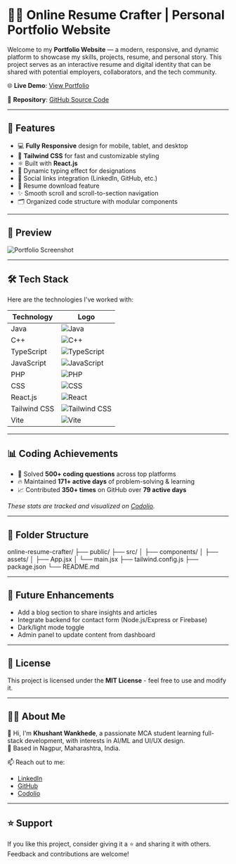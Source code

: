 # 🧑‍💼 Online Resume Crafter | Personal Portfolio Website

Welcome to my **Portfolio Website** — a modern, responsive, and dynamic platform to showcase my skills, projects, resume, and personal story. This project serves as an interactive resume and digital identity that can be shared with potential employers, collaborators, and the tech community.

🌐 **Live Demo**: [View Portfolio](https://portfolionew-orcin-pi.vercel.app/)

📁 **Repository**: [GitHub Source Code](https://github.com/TheKhushant/online-resume-crafter)

---

## 🚀 Features

- 💻 **Fully Responsive** design for mobile, tablet, and desktop
- 🎨 **Tailwind CSS** for fast and customizable styling
- ⚛️ Built with **React.js**
- 🧠 Dynamic typing effect for designations
- 🔗 Social links integration (LinkedIn, GitHub, etc.)
- 📄 Resume download feature
- ✨ Smooth scroll and scroll-to-section navigation
- 🗂️ Organized code structure with modular components

---

## 📸 Preview

![Portfolio Screenshot](https://user-images.githubusercontent.com/first.png) <!-- Replace with actual screenshot -->

---

## 🛠️ Tech Stack

Here are the technologies I've worked with:

| Technology | Logo |
|------------|------|
| Java       | ![Java](https://img.shields.io/badge/Java-ED8B00?style=for-the-badge&logo=java&logoColor=white) |
| C++        | ![C++](https://img.shields.io/badge/C++-00599C?style=for-the-badge&logo=c%2B%2B&logoColor=white) |
| TypeScript | ![TypeScript](https://img.shields.io/badge/TypeScript-007ACC?style=for-the-badge&logo=typescript&logoColor=white) |
| JavaScript | ![JavaScript](https://img.shields.io/badge/JavaScript-F7DF1E?style=for-the-badge&logo=javascript&logoColor=black) |
| PHP        | ![PHP](https://img.shields.io/badge/PHP-777BB4?style=for-the-badge&logo=php&logoColor=white) |
| CSS        | ![CSS](https://img.shields.io/badge/CSS-1572B6?style=for-the-badge&logo=css3&logoColor=white) |
| React.js   | ![React](https://img.shields.io/badge/React-20232A?style=for-the-badge&logo=react&logoColor=61DAFB) |
| Tailwind CSS | ![Tailwind CSS](https://img.shields.io/badge/Tailwind_CSS-38B2AC?style=for-the-badge&logo=tailwind-css&logoColor=white) |
| Vite       | ![Vite](https://img.shields.io/badge/Vite-646CFF?style=for-the-badge&logo=vite&logoColor=white) |

---

## 📊 Coding Achievements

- 🧠 Solved **500+ coding questions** across top platforms
- 🔥 Maintained **171+ active days** of problem-solving & learning
- 📈 Contributed **350+ times** on GitHub over **79 active days**

*These stats are tracked and visualized on [Codolio](https://codolio.com/profile/KhushantWankhede).*

---

## 📂 Folder Structure
online-resume-crafter/
├── public/
├── src/
│ ├── components/
│ ├── assets/
│ ├── App.jsx
│ └── main.jsx
├── tailwind.config.js
├── package.json
└── README.md


---

## 🧠 Future Enhancements

- Add a blog section to share insights and articles
- Integrate backend for contact form (Node.js/Express or Firebase)
- Dark/light mode toggle
- Admin panel to update content from dashboard

---

## 📄 License

This project is licensed under the **MIT License** - feel free to use and modify it.

---

## 🙋‍♂️ About Me

👋 Hi, I'm **Khushant Wankhede**, a passionate MCA student learning full-stack development, with interests in AI/ML and UI/UX design.  
📍 Based in Nagpur, Maharashtra, India.

📫 Reach out to me:
- [LinkedIn](https://linkedin.com/in/khushant-wankhede)
- [GitHub](https://github.com/TheKhushant)
- [Codolio](https://codolio.com/profile/KhushantWankhede)

---

## ⭐ Support

If you like this project, consider giving it a ⭐ and sharing it with others. Feedback and contributions are welcome!

